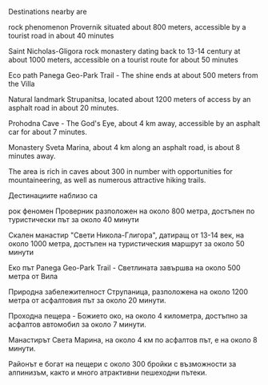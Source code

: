 Destinations nearby are

rock phenomenon Provernik
situated about 800 meters, accessible by a tourist road in about 40 minutes

Saint Nicholas-Gligora rock monastery dating back to 13-14 century at about 1000 meters, accessible on a tourist route for about 50 minutes

Eco path Panega Geo-Park Trail - The shine ends at about 500 meters from the Villa

Natural landmark Strupanitsa, located about 1200 meters of access by an asphalt road in about 20 minutes.

Prohodna Cave - The God's Eye, about 4 km away, accessible by an asphalt car for about 7 minutes.

Monastery Sveta Marina, about 4 km along an asphalt road, is about 8 minutes away.

The area is rich in caves about 300 in number with opportunities for mountaineering, as well as numerous attractive hiking trails.

Дестинациите наблизо са

рок феномен Проверник
разположен на около 800 метра, достъпен по туристически път за около 40 минути

Скален манастир "Свети Никола-Глигора", датиращ от 13-14 век, на около 1000 метра, достъпен на туристическия маршрут за около 50 минути

Еко път Panega Geo-Park Trail - Светлината завършва на около 500 метра от Вила

Природна забележителност Струпаница, разположена на около 1200 метра от асфалтовия път за около 20 минути.

Проходна пещера - Божието око, на около 4 километра, достъпно за асфалтов автомобил за около 7 минути.

Манастирът Света Марина, на около 4 км по асфалтов път, е на около 8 минути.

Районът е богат на пещери с около 300 бройки с възможности за алпинизъм, както и много атрактивни пешеходни пътеки.